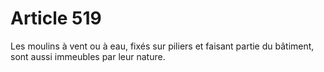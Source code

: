 # Article 519

Les moulins à vent ou à eau, fixés sur piliers et faisant partie du bâtiment, sont aussi immeubles par leur nature.
